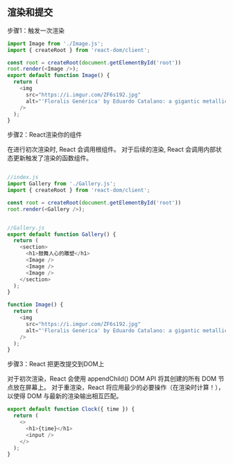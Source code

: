 ## 渲染和提交

步骤1：触发一次渲染 
```js
import Image from './Image.js';
import { createRoot } from 'react-dom/client';

const root = createRoot(document.getElementById('root'))
root.render(<Image />);
export default function Image() {
  return (
    <img
      src="https://i.imgur.com/ZF6s192.jpg"
      alt="'Floralis Genérica' by Eduardo Catalano: a gigantic metallic flower sculpture with reflective petals"
    />
  );
}
```
步骤2：React渲染你的组件

在进行初次渲染时, React 会调用根组件。
对于后续的渲染, React 会调用内部状态更新触发了渲染的函数组件。

```js

//index.js
import Gallery from './Gallery.js';
import { createRoot } from 'react-dom/client';

const root = createRoot(document.getElementById('root'))
root.render(<Gallery />);


//Gallery.js
export default function Gallery() {
  return (
    <section>
      <h1>鼓舞人心的雕塑</h1>
      <Image />
      <Image />
      <Image />
    </section>
  );
}

function Image() {
  return (
    <img
      src="https://i.imgur.com/ZF6s192.jpg"
      alt="'Floralis Genérica' by Eduardo Catalano: a gigantic metallic flower sculpture with reflective petals"
    />
  );
}
```
步骤3：React 把更改提交到DOM上

对于初次渲染，React 会使用 appendChild() DOM API 将其创建的所有 DOM 节点放在屏幕上。
对于重渲染，React 将应用最少的必要操作（在渲染时计算！），以使得 DOM 与最新的渲染输出相互匹配。
```js
export default function Clock({ time }) {
  return (
    <>
      <h1>{time}</h1>
      <input />
    </>
  );
}
```

